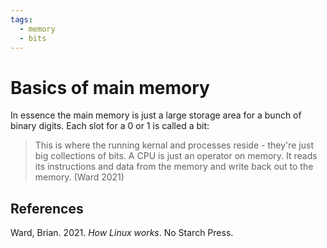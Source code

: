 ```yaml
---
tags:
  - memory
  - bits
---
```


# Basics of main memory

In essence the main memory is just a large storage area for a bunch of binary digits. Each slot for a 0 or 1 is called a bit:

> This is where the running kernal and processes reside - they're just big collections of bits. A CPU is just an operator on memory. It reads its instructions and data from the memory and write back out to the memory. (Ward 2021)

## References

Ward, Brian. 2021. _How Linux works_. No Starch Press.
